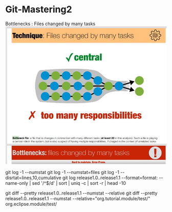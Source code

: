 # Git-Mastering2
Bottlenecks : Files changed by many tasks
![alt text](https://github.com/aichimoaie/Git-Mastering2/blob/main/bottlenecks.jpg)

git log -1 --numstat
git log -1 --numstat=files
git log -1 --disrtat=lines,10,cumulative
git log release1.0..release1.1 --format=format: --name-only | sed '/^$/d'  | sort | uniq -c | sort -r | head -10


git diff --pretty  release1.0..release1.1 --numstat  --relative
git diff --pretty  release1.0..release1.1 --numstat  --relative="org.tutorial.module/test/"  org.eclipse.module/test/
